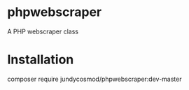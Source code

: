 # phpwebscraper
A PHP webscraper class

# Installation
composer require jundycosmod/phpwebscraper:dev-master
